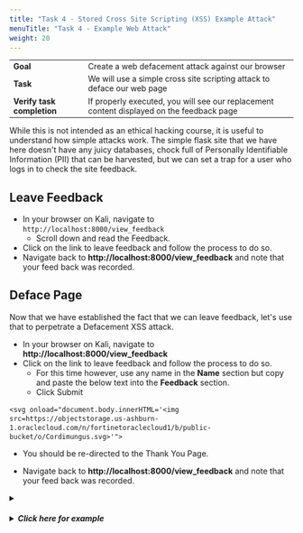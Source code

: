 ```yaml
---
title: "Task 4 - Stored Cross Site Scripting (XSS) Example Attack"
menuTitle: "Task 4 - Example Web Attack"
weight: 20
---
```


|                            |    |  
|----------------------------| ----
| **Goal**                   | Create a web defacement attack against our browser
| **Task**                   | We will use a simple cross site scripting attack to deface our web page
| **Verify task completion** | If properly executed, you will see our replacement content displayed on the feedback page


While this is not intended as an ethical hacking course, it is useful to understand how simple attacks work.  The simple flask site that we have here doesn't have any juicy databases, chock full of Personally Identifiable Information (PII) that can be harvested, but we can set a trap for a user who logs in to check the site feedback.

## Leave Feedback
- In your browser on Kali, navigate to ```http://localhost:8000/view_feedback```
  - Scroll down and read the Feedback.
- Click on the link to leave feedback and follow the process to do so.
- Navigate back to **http://localhost:8000/view_feedback** and note that your feed back was recorded.



## Deface Page

Now that we have established the fact that we can leave feedback, let's use that to perpetrate a Defacement XSS attack.
- In your browser on Kali, navigate to **http://localhost:8000/view_feedback**
- Click on the link to leave feedback and follow the process to do so.
  - For this time however, use any name in the **Name** section but copy and paste the below text into the **Feedback** section.
  - Click Submit

```
<svg onload="document.body.innerHTML='<img src=https://objectstorage.us-ashburn-1.oraclecloud.com/n/fortinetoraclecloud1/b/public-bucket/o/Cordimungus.svg>'">
```
- You should be re-directed to the Thank You Page.

- Navigate back to **http://localhost:8000/view_feedback** and note that your feed back was recorded.

<details>
<summary><h5><b><li>Click here for example</li></b></h5></summary>
  
  ![Cordimungus](cordimungus.png)

</details>






